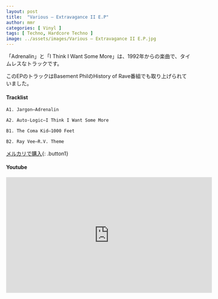 ```yaml
---
layout: post
title:  "Various – Extravagance II E.P"
author: mmr
categories: [ Vinyl ]
tags: [ Techno, Hardcore Techno ]
image: ../assets/images/Various – Extravagance II E.P.jpg
---
```


「Adrenalin」と「I Think I Want Some More」は、1992年からの楽曲で、タイムレスなトラックです。

このEPのトラックはBasement PhilのHistory of Rave番組でも取り上げられていました。

#### Tracklist
```md
A1. Jargon–Adrenalin

A2. Auto-Logic–I Think I Want Some More

B1. The Coma Kid–1000 Feet

B2. Ray Vee–R.V. Theme
```

[メルカリで購入](https://jp.mercari.com/item/m30325030920?afid=6142608987){: .button1}

#### Youtube
<iframe width="560" height="315" src="https://www.youtube.com/embed/rKr7m4PPcRw?si=XORIla2XgPodMSOq" title="YouTube video player" frameborder="0" allow="accelerometer; autoplay; clipboard-write; encrypted-media; gyroscope; picture-in-picture; web-share" referrerpolicy="strict-origin-when-cross-origin" allowfullscreen></iframe>